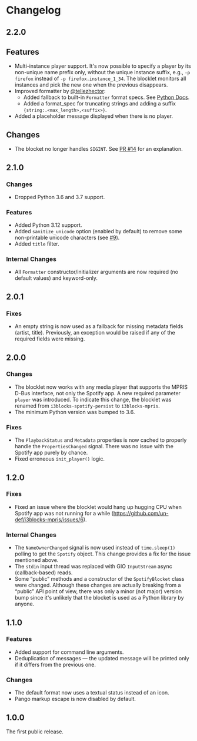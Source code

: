 # Changelog

## 2.2.0

## Features

  * Multi-instance player support. It's now possible to specify a player by its non-unique name prefix only, without the unique instance suffix, e.g., `-p firefox` instead of `-p firefox.instance_1_34`. The blocklet monitors all instances and pick the new one when the previous disappears.
  * Improved formatter by [@tellezhector](https://github.com/tellezhector):
    - Added fallback to built-in `Formatter` format specs. See [Python Docs](https://docs.python.org/3.8/library/string.html#format-examples).
    - Added a format_spec for truncating strings and adding a suffix `{string:.<max_length>,<suffix>}`.
  * Added a placeholder message displayed when there is no player.

## Changes

  * The blocket no longer handles `SIGINT`. See [PR #14](https://github.com/un-def/i3blocks-mpris/pull/14) for an explanation.

## 2.1.0

### Changes

  * Dropped Python 3.6 and 3.7 support.

### Features

  * Added Python 3.12 support.
  * Added `sanitize_unicode` option (enabled by default) to remove some non-printable unicode characters (see [#9](https://github.com/un-def/i3blocks-mpris/issues/9)).
  * Added `title` filter.

### Internal Changes

  * All `Formatter` constructor/initializer arguments are now required (no default values) and keyword-only.

## 2.0.1

### Fixes

  * An empty string is now used as a fallback for missing metadata fields (artist, title). Previously, an exception would be raised if any of the required fields were missing.

## 2.0.0

### Changes

  * The blocklet now works with any media player that supports the MPRIS D-Bus interface, not only the Spotify app. A new required parameter `player` was introduced. To indicate this change, the blocklet was renamed from `i3blocks-spotify-persist` to `i3blocks-mpris`.
  * The minimum Python version was bumped to 3.6.

### Fixes

  * The `PlaybackStatus` and `Metadata` properties is now cached to properly handle the `PropertiesChanged` signal. There was no issue with the Spotify app purely by chance.
  * Fixed erroneous `init_player()` logic.

## 1.2.0

### Fixes

  * Fixed an issue where the blocklet would hang up hugging CPU when Spotify app was not running for a while (https://github.com/un-def/i3blocks-mpris/issues/6).

### Internal Changes

  * The `NameOwnerChanged` signal is now used instead of `time.sleep(1)` polling to get the `Spotify` object. This change provides a fix for the issue mentioned above.
  * The `stdin` input thread was replaced with GIO `InputStream` async (callback-based) reads.
  * Some “public” methods and a constructor of the `SpotifyBlocket` class were changed. Although these changes are actually breaking from a “public” API point of view, there was only a minor (not major) version bump since it's unlikely that the blocket is used as a Python library by anyone.

## 1.1.0

### Features

  * Added support for command line arguments.
  * Deduplication of messages — the updated message will be printed only if it differs from the previous one.

### Changes

  * The default format now uses a textual status instead of an icon.
  * Pango markup escape is now disabled by default.

## 1.0.0

The first public release.
